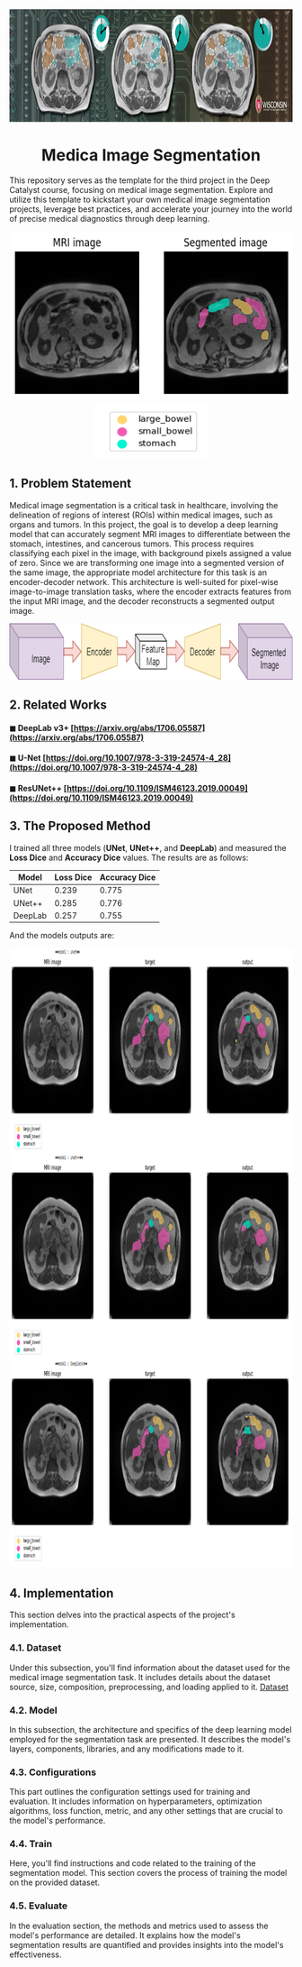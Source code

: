 <div align="center">
  <a href="https://www.kaggle.com/competitions/uw-madison-gi-tract-image-segmentation">
    <img src="pictures/cover.png" alt="Logo" width="" height="200">
  </a>

<h1 align="center">Medica Image Segmentation</h1>
</div>

This repository serves as the template for the third project in the Deep Catalyst course, focusing on medical image segmentation. Explore and utilize this template to kickstart your own medical image segmentation projects, leverage best practices, and accelerate your journey into the world of precise medical diagnostics through deep learning.
<div align="center">
  <img src="pictures/segmented1.png" alt="Logo" width="600" height="300">
  <img src="pictures/output.png" alt="Logo" width="200" height="100">
</div>

## 1. Problem Statement

Medical image segmentation is a critical task in healthcare, involving the delineation of regions of interest (ROIs) within medical images, such as organs and tumors. In this project, the goal is to develop a deep learning model that can accurately segment MRI images to differentiate between the stomach, intestines, and cancerous tumors. This process requires classifying each pixel in the image, with background pixels assigned a value of zero. Since we are transforming one image into a segmented version of the same image, the appropriate model architecture for this task is an encoder-decoder network. This architecture is well-suited for pixel-wise image-to-image translation tasks, where the encoder extracts features from the input MRI image, and the decoder reconstructs a segmented output image.

<div align="center">
  <img src="pictures/block1.png" alt="Logo" width="700" height="100">
</div>

## 2. Related Works
#### ◼ DeepLab v3+ [https://arxiv.org/abs/1706.05587](https://arxiv.org/abs/1706.05587)
#### ◼ U-Net [https://doi.org/10.1007/978-3-319-24574-4_28](https://doi.org/10.1007/978-3-319-24574-4_28)
#### ◼ ResUNet++ [https://doi.org/10.1109/ISM46123.2019.00049](https://doi.org/10.1109/ISM46123.2019.00049)

## 3. The Proposed Method
I trained all three models (**UNet**, **UNet++**, and **DeepLab**) and measured the **Loss Dice** and **Accuracy Dice** values. The results are as follows:

| Model       | Loss Dice | Accuracy Dice |
|-------------|-----------|---------------|
| UNet        | 0.239    | 0.775        |
| UNet++      | 0.285    | 0.776       |
| DeepLab     | 0.257    | 0.755        |

And the models outputs are:
<div align="center">
  <img src="pictures/modelstest.png" alt="Logo" width="900" height="1100">
</div>

## 4. Implementation
This section delves into the practical aspects of the project's implementation.

### 4.1. Dataset
Under this subsection, you'll find information about the dataset used for the medical image segmentation task. It includes details about the dataset source, size, composition, preprocessing, and loading applied to it.
[Dataset](https://www.kaggle.com/competitions/uw-madison-gi-tract-image-segmentation/data)

### 4.2. Model
In this subsection, the architecture and specifics of the deep learning model employed for the segmentation task are presented. It describes the model's layers, components, libraries, and any modifications made to it.

### 4.3. Configurations
This part outlines the configuration settings used for training and evaluation. It includes information on hyperparameters, optimization algorithms, loss function, metric, and any other settings that are crucial to the model's performance.

### 4.4. Train
Here, you'll find instructions and code related to the training of the segmentation model. This section covers the process of training the model on the provided dataset.

### 4.5. Evaluate
In the evaluation section, the methods and metrics used to assess the model's performance are detailed. It explains how the model's segmentation results are quantified and provides insights into the model's effectiveness.

